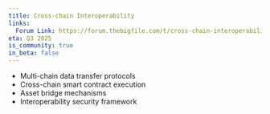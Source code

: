 ```yaml
---
title: Cross-chain Interoperability
links:
  Forum Link: https://forum.thebigfile.com/t/cross-chain-interoperability/54
eta: Q3 2025
is_community: true
in_beta: false
---
```


  - Multi-chain data transfer protocols
  - Cross-chain smart contract execution
  - Asset bridge mechanisms
  - Interoperability security framework
